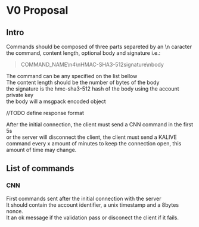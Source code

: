 # V0 Proposal

## Intro

Commands should be composed of three parts separeted by an \n caracter 
the command, content length, optional body and signature i.e.:  
> COMMAND_NAME\n4\nHMAC-SHA3-512signature\nbody 

The command can be any specified on the list bellow  
The content length should be the number of bytes of the body  
the signature is the hmc-sha3-512 hash of the body using the account private key  
the body will a msgpack encoded object  

//TODO define response format

After the initial connection, the client must send a CNN command in the first 5s  
or the server will disconnect the client, the client must send a KALIVE command every x amount of minutes
to keep the connection open, this amount of time may change.

## List of commands

### CNN

First commands sent after the initial connection with the server  
It should contain the account identifier, a unix timestamp and a 8bytes nonce.  
It an ok message if the validation pass or disconect the client if it fails.
